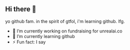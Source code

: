 ## Hi there 👋

<!--
**jeanpierrehill/jeanpierrehill** is a ✨ _special_ ✨ repository because its `README.md` (this file) appears on your GitHub profile.

Here are some ideas to get you started:
-->
yo github fam.  in the spirit of gtfol, i'm learning github.  lfg.

- 🔭 I’m currently working on fundraising for unrealai.co
- 🌱 I’m currently learning github
- ⚡ Fun fact: I say 
